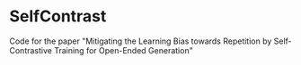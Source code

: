 # SelfContrast
Code for the paper "Mitigating the Learning Bias towards Repetition by Self-Contrastive Training for Open-Ended Generation"

